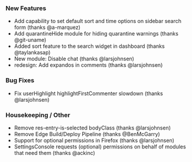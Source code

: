 ### New Features

- Add capability to set default sort and time options on sidebar search form (thanks @a-marquez)
- Add quarantineHide module for hiding quarantine warnings (thanks @git-uname)
- Added sort feature to the search widget in dashboard (thanks @taylankasap)
- New module: Disable chat (thanks @larsjohnsen)
- redesign: Add expandos in comments (thanks @larsjohnsen)

### Bug Fixes

- Fix userHighlight highlightFirstCommenter slowdown (thanks @larsjohnsen)

### Housekeeping / Other

- Remove res-entry-is-selected bodyClass (thanks @larsjohnsen)
- Remove Edge Build/Deploy Pipeline (thanks @BenMcGarry)
- Support for optional permissions in Firefox (thanks @larsjohnsen) 
- SettingsConsole requests (optional) permissions on behalf of modules that need them (thanks @ackinc)
